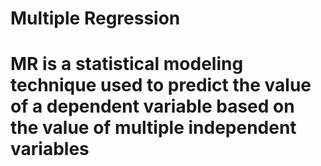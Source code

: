 # Multiple Regression
# MR is a statistical modeling technique used to predict the value of a dependent variable based on the value of multiple independent variables
